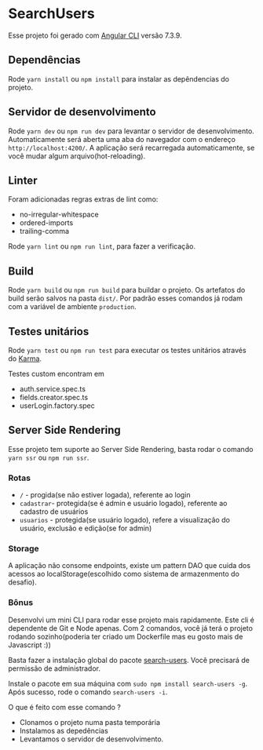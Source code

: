 # SearchUsers

Esse projeto foi gerado com [Angular CLI](https://github.com/angular/angular-cli) versão 7.3.9.

## Dependências
Rode `yarn install` ou `npm install` para instalar as depêndencias do projeto.

## Servidor de desenvolvimento

Rode `yarn dev` ou `npm run dev` para levantar o servidor de desenvolvimento. Automaticamente será aberta uma aba do navegador com o endereço `http://localhost:4200/`. 
A aplicação será recarregada automaticamente, se você mudar algum arquivo(hot-reloading).

## Linter

Foram adicionadas regras extras de lint como:
* no-irregular-whitespace
* ordered-imports
* trailing-comma

Rode `yarn lint` ou `npm run lint`, para fazer a verificação.

## Build

Rode `yarn build` ou `npm run build` para buildar o projeto.
Os artefatos do build serão salvos na pasta `dist/`. Por padrão esses comandos já rodam com a variável de ambiente `production`.

## Testes unitários

Rode `yarn test` ou `npm run test` para executar os testes unitários através do [Karma](https://karma-runner.github.io).

Testes custom encontram em
* auth.service.spec.ts
* fields.creator.spec.ts
* userLogin.factory.spec

## Server Side Rendering

Esse projeto tem suporte ao Server Side Rendering, basta rodar o comando `yarn ssr` ou `npm run ssr`. 


### Rotas
* `/` - progida(se não estiver logada), referente ao login
* `cadastrar`- protegida(se é admin e usuário logado), referente ao cadastro de usuários
* `usuarios` - protegida(se usuário logado), refere a visualização do usuário, exclusão e edição(se for admin)

### Storage
A aplicação não consome endpoints, existe um pattern DAO que cuida dos acessos ao localStorage(escolhido como sistema de armazenmento do desafio).

### Bônus
Desenvolvi um mini CLI para rodar esse projeto mais rapidamente.
Este cli é dependente de Git e Node apenas.
Com 2 comandos, você já terá o projeto rodando sozinho(poderia ter criado um Dockerfile mas eu gosto mais de Javascript :))

Basta fazer a instalação global do pacote [search-users](https://www.npmjs.com/package/search-users). 
Você precisará de permissão de administrador.

Instale o pacote em sua máquina com `sudo npm install search-users -g`.
Após sucesso, rode o comando `search-users -i`.

O que é feito com esse comando ?

- Clonamos o projeto numa pasta temporária
- Instalamos as depedências
- Levantamos o servidor de desenvolvimento.
